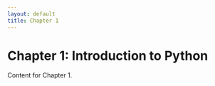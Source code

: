 ```yaml
---
layout: default
title: Chapter 1
---
```


# Chapter 1: Introduction to Python

Content for Chapter 1.
